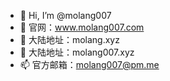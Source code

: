 - 👋 Hi, I’m @molang007
- 👀 官网：www.molang007.com
- 🌱 大陆地址：molang.xyz
- 💞️ 大陆地址：molang007.xyz
- 📫 官方邮箱：molang007@pm.me


